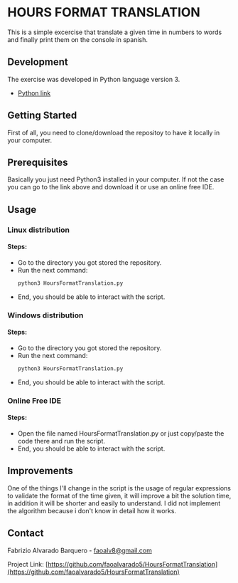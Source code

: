 # HOURS FORMAT TRANSLATION

This is a simple excercise that translate a given time in numbers to words and finally print them on the console in spanish.

## Development

The exercise was developed in Python language version 3.
* [Python link](https://www.python.org/)

## Getting Started

First of all, you need to clone/download the repositoy to have it locally in your computer.

## Prerequisites

Basically you just need Python3 installed in your computer. If not the case you can go to the link above and download it or use an online free IDE.

## Usage

### Linux distribution

#### Steps:
* Go to the directory you got stored the repository.
* Run the next command:
  ```sh
  python3 HoursFormatTranslation.py
  ```
* End, you should be able to interact with the script.

### Windows distribution

#### Steps:
* Go to the directory you got stored the repository.
* Run the next command:
  ```sh
  python3 HoursFormatTranslation.py
  ```
* End, you should be able to interact with the script.

### Online Free IDE

#### Steps:
* Open the file named HoursFormatTranslation.py or just copy/paste the code there and run the script.
* End, you should be able to interact with the script.

## Improvements

One of the things I'll change in the script is the usage of regular expressions to validate the format of the time given, it will improve a bit the solution time, in addition it will be shorter and easily to understand.
I did not implement the algorithm because i don't know in detail how it works.

## Contact

Fabrizio Alvarado Barquero - faoalv8@gmail.com

Project Link: [https://github.com/faoalvarado5/HoursFormatTranslation](https://github.com/faoalvarado5/HoursFormatTranslation)
